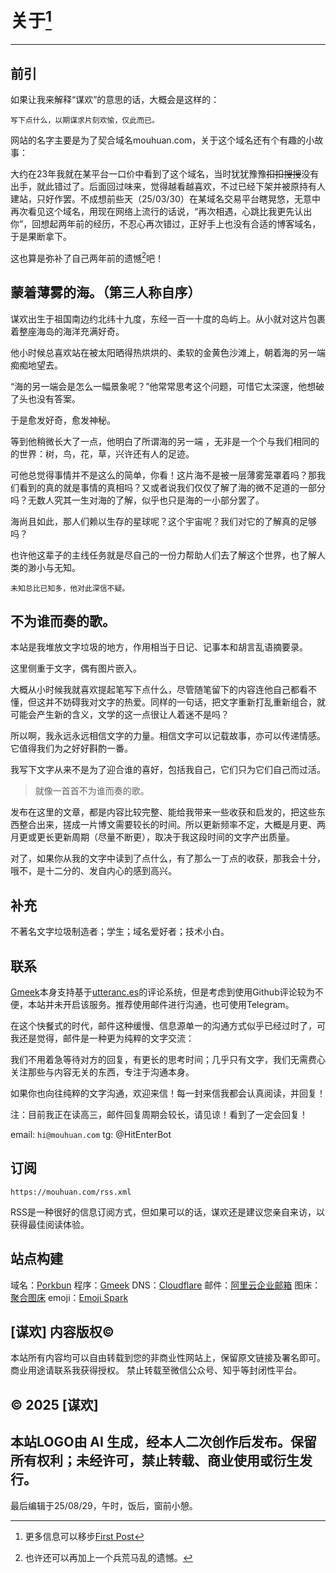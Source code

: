 # **关于**[^first-post]
---
## 前引
如果让我来解释“谋欢”的意思的话，大概会是这样的：

`写下点什么，以期谋求片刻欢愉，仅此而已。`

网站的名字主要是为了契合域名mouhuan.com，关于这个域名还有个有趣的小故事：

大约在23年我就在某平台一口价中看到了这个域名，当时犹犹豫豫~~扣扣搜搜~~没有出手，就此错过了。后面回过味来，觉得越看越喜欢，不过已经下架并被原持有人建站，只好作罢。不成想前些天（25/03/30）在某域名交易平台瞎晃悠，无意中再次看见这个域名，用现在网络上流行的话说，“再次相遇，心跳比我更先认出你”，回想起两年前的经历，不忍心再次错过，正好手上也没有合适的博客域名，于是果断拿下。

这也算是弥补了自己两年前的遗憾[^yi-han]吧！

## 蒙着薄雾的海。（第三人称自序）
谋欢出生于祖国南边约北纬十九度，东经一百一十度的岛屿上。从小就对这片包裹着整座海岛的海洋充满好奇。

他小时候总喜欢站在被太阳晒得热烘烘的、柔软的金黄色沙滩上，朝着海的另一端痴痴地望去。

“海的另一端会是怎么一幅景象呢？”他常常思考这个问题，可惜它太深邃，他想破了头也没有答案。

于是愈发好奇，愈发神秘。

等到他稍微长大了一点，他明白了所谓海的另一端 ，无非是一个个与我们相同的的世界：树，鸟，花，草，兴许还有人的足迹。

可他总觉得事情并不是这么的简单，你看！这片海不是被一层薄雾笼罩着吗？那我们看到的真的就是事情的真相吗？又或者说我们仅仅了解了海的微不足道的一部分吗？无数人究其一生对海的了解，似乎也只是海的一小部分罢了。

海尚且如此，那人们赖以生存的星球呢？这个宇宙呢？我们对它的了解真的足够吗？

也许他这辈子的主线任务就是尽自己的一份力帮助人们去了解这个世界，也了解人类的渺小与无知。

`未知总比已知多，他对此深信不疑。`

## 不为谁而奏的歌。
本站是我堆放文字垃圾的地方，作用相当于日记、记事本和胡言乱语摘要录。

这里侧重于文字，偶有图片嵌入。

大概从小时候我就喜欢提起笔写下点什么，尽管随笔留下的内容连他自己都看不懂，但这并不妨碍我对文字的热爱。同样的一句话，把文字重新打乱重新组合，就可能会产生新的含义，文学的这一点很让人着迷不是吗？

所以啊，我永远永远相信文字的力量。相信文字可以记载故事，亦可以传递情感。它值得我们为之好好斟酌一番。

我写下文字从来不是为了迎合谁的喜好，包括我自己，它们只为它们自己而过活。

> 就像一首首不为谁而奏的歌。

发布在这里的文章，都是内容比较完整、能给我带来一些收获和启发的，把这些东西整合出来，搓成一片博文需要较长的时间。所以更新频率不定，大概是月更、两月更或更长更新周期（尽量不断更），取决于我这段时间的文字产出质量。

对了，如果你从我的文字中读到了点什么，有了那么一丁点的收获，那我会十分，哦不，是十二分的、发自内心的感到高兴。

## 补充
不著名文字垃圾制造者；学生；域名爱好者；技术小白。

## 联系
[Gmeek](https://meekdai.com/Gmeek.html)本身支持基于[utteranc.es](https://utteranc.es/)的评论系统，但是考虑到使用Github评论较为不便，本站并未开启该服务。推荐使用邮件进行沟通，也可使用Telegram。

在这个快餐式的时代，邮件这种缓慢、信息源单一的沟通方式似乎已经过时了，可我还是觉得，邮件是一种更为纯粹的文字交流：

我们不用着急等待对方的回复，有更长的思考时间；几乎只有文字，我们无需费心关注那些与内容无关的东西，专注于沟通本身。

如果你也向往纯粹的文字沟通，欢迎来信！每一封来信我都会认真阅读，并回复！

注：目前我正在读高三，邮件回复周期会较长，请见谅！看到了一定会回复！

email: `hi@mouhuan.com`
tg: @HitEnterBot



## 订阅
`https://mouhuan.com/rss.xml`

RSS是一种很好的信息订阅方式，但如果可以的话，谋欢还是建议您亲自来访，以获得最佳阅读体验。

## 站点构建
域名：[Porkbun](https://porkbun.com)
程序：[Gmeek](https://github.com/Meekdai/meekdai.github.io)
DNS：[Cloudflare](https://cloudflare.com)
邮件：[阿里云企业邮箱](https://aliyun.com)
图床：[聚合图床](https://superbed.cc)
emoji：[Emoji Spark](https://emojispark.com/)

## [谋欢] 内容版权©
本站所有内容均可以自由转载到您的非商业性网站上，保留原文链接及署名即可。
商业用途请联系我获得授权。
禁止转载至微信公众号、知乎等封闭性平台。

## © 2025 [谋欢]
本站LOGO由 AI 生成，经本人二次创作后发布。保留所有权利；未经许可，禁止转载、商业使用或衍生发行。
---
最后编辑于25/08/29，午时，饭后，窗前小憩。

[^first-post]:更多信息可以移步[First Post](https://mouhuan.com/post/5.html)
[^yi-han]:也许还可以再加上一个兵荒马乱的遗憾。
